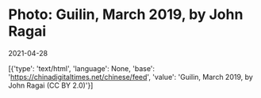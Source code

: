 # Photo: Guilin, March 2019, by John Ragai

2021-04-28

[{'type': 'text/html', 'language': None, 'base': 'https://chinadigitaltimes.net/chinese/feed', 'value': 'Guilin, March 2019, by John Ragai (CC BY 2.0)'}]